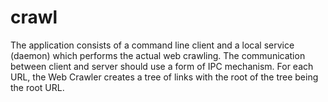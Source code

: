 # crawl
The application consists of a command line client and a local service (daemon) which performs the actual web crawling. The communication between client and server should use a form of IPC mechanism. For each URL, the Web Crawler creates a tree of links with the root of the tree being the root URL.
